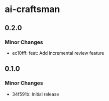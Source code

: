 # ai-craftsman

## 0.2.0

### Minor Changes

- ec10fff: feat: Add incremental review feature

## 0.1.0

### Minor Changes

- 34f591b: Initial release
